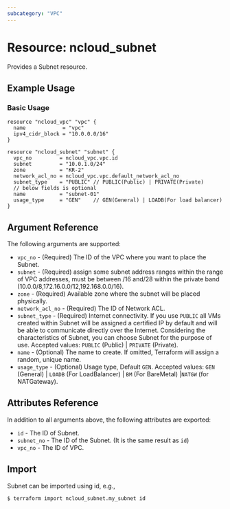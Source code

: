 ```yaml
---
subcategory: "VPC"
---
```



# Resource: ncloud_subnet

Provides a Subnet resource.

## Example Usage

### Basic Usage

```hcl
resource "ncloud_vpc" "vpc" {
  name            = "vpc"
  ipv4_cidr_block = "10.0.0.0/16"
}

resource "ncloud_subnet" "subnet" {
  vpc_no         = ncloud_vpc.vpc.id
  subnet         = "10.0.1.0/24"
  zone           = "KR-2"
  network_acl_no = ncloud_vpc.vpc.default_network_acl_no
  subnet_type    = "PUBLIC" // PUBLIC(Public) | PRIVATE(Private)
  // below fields is optional
  name           = "subnet-01"
  usage_type     = "GEN"    // GEN(General) | LOADB(For load balancer)
}
```

## Argument Reference

The following arguments are supported:

* `vpc_no` - (Required) The ID of the VPC where you want to place the Subnet.
* `subnet` - (Required) assign some subnet address ranges within the range of VPC addresses, must be between /16 and/28 within the private band (10.0.0/8,172.16.0.0/12,192.168.0.0/16).
* `zone` - (Required) Available zone where the subnet will be placed physically.
* `network_acl_no` - (Required) The ID of Network ACL.
* `subnet_type` - (Required) Internet connectivity. If you use `PUBLIC` all VMs created within Subnet will be assigned a certified IP by default and will be able to communicate directly over the Internet. Considering the characteristics of Subnet, you can choose Subnet for the purpose of use. Accepted values: `PUBLIC` (Public) | `PRIVATE` (Private).
* `name` - (Optional) The name to create. If omitted, Terraform will assign a random, unique name.
* `usage_type` - (Optional) Usage type, Default `GEN`. Accepted values: `GEN` (General) | `LOADB` (For LoadBalancer) | `BM` (For BareMetal) |`NATGW` (for NATGateway).

## Attributes Reference

In addition to all arguments above, the following attributes are exported:

* `id` - The ID of Subnet.
* `subnet_no` - The ID of the Subnet. (It is the same result as `id`)
* `vpc_no` - The ID of VPC. 

## Import

Subnet can be imported using id, e.g.,

``` 
$ terraform import ncloud_subnet.my_subnet id
```